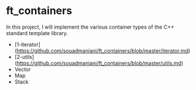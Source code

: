 # ft_containers
In this project, I will implement the various container types of the C++ standard
template library.
- [1-iterator] (https://github.com/souadmaniani/ft_containers/blob/master/iterator.md)
- [2-utils] (https://github.com/souadmaniani/ft_containers/blob/master/utils.md)
- Vector
- Map
- Stack
